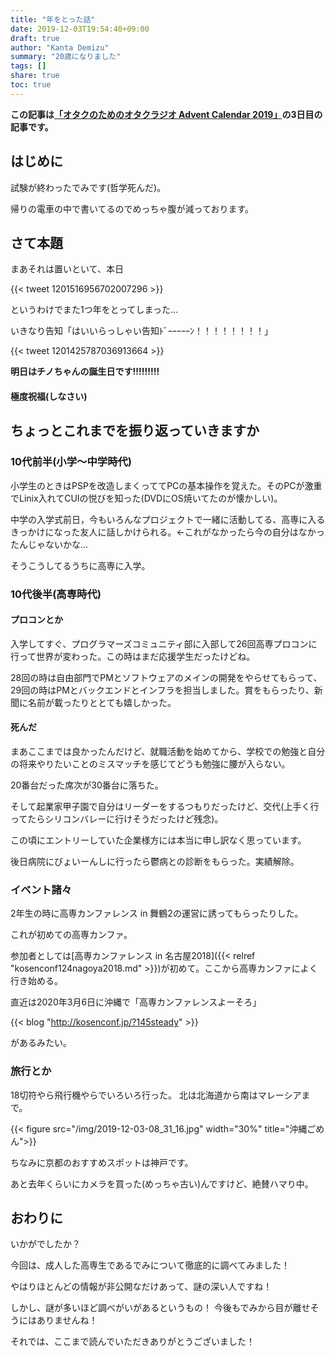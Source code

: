 ```yaml
---
title: "年をとった話"
date: 2019-12-03T19:54:40+09:00
draft: true
author: "Kanta Demizu"
summary: "20歳になりました"
tags: []
share: true
toc: true
---
```


**この記事は[「オタクのためのオタクラジオ Advent Calendar 2019」](https://adventar.org/calendars/4118)の3日目の記事です。**

## はじめに

試験が終わったでみです(哲学死んだ)。

帰りの電車の中で書いてるのでめっちゃ腹が減っております。

## さて本題

まあそれは置いといて、本日

{{< tweet 1201516956702007296 >}}

というわけでまた1つ年をとってしまった…

いきなり告知「はいいらっしゃい告知ﾄﾞｰｰｰｰｰﾝ！！！！！！！！」

{{< tweet 1201425787036913664 >}}

**明日はチノちゃんの誕生日です!!!!!!!!!**

#### 極度祝福(しなさい)

## ちょっとこれまでを振り返っていきますか

### 10代前半(小学〜中学時代)

小学生のときはPSPを改造しまくっててPCの基本操作を覚えた。そのPCが激重でLinix入れてCUIの悦びを知った(DVDにOS焼いてたのが懐かしい)。

中学の入学式前日，今もいろんなプロジェクトで一緒に活動してる、高専に入るきっかけになった友人に話しかけられる。←これがなかったら今の自分はなかったんじゃないかな...

そうこうしてるうちに高専に入学。

### 10代後半(高専時代)

#### プロコンとか

入学してすぐ、プログラマーズコミュニティ部に入部して26回高専プロコンに行って世界が変わった。この時はまだ応援学生だったけどね。

28回の時は自由部門でPMとソフトウェアのメインの開発をやらせてもらって、29回の時はPMとバックエンドとインフラを担当しました。賞をもらったり、新聞に名前が載ったりととても嬉しかった。

#### 死んだ

まあここまでは良かったんだけど、就職活動を始めてから、学校での勉強と自分の将来やりたいことのミスマッチを感じてどうも勉強に腰が入らない。

20番台だった席次が30番台に落ちた。

そして起業家甲子園で自分はリーダーをするつもりだったけど、交代(上手く行ってたらシリコンバレーに行けそうだったけど残念)。

この頃にエントリーしていた企業様方には本当に申し訳なく思っています。

後日病院にびょいーんしに行ったら鬱病との診断をもらった。実績解除。

### イベント諸々

2年生の時に高専カンファレンス in 舞鶴2の運営に誘ってもらったりした。

これが初めての高専カンファ。

参加者としては[高専カンファレンス in 名古屋2018]({{< relref "kosenconf124nagoya2018.md" >}})が初めて。ここから高専カンファによく行き始める。

直近は2020年3月6日に沖縄で「高専カンファレンスよーそろ」

{{< blog "http://kosenconf.jp/?145steady" >}}

があるみたい。

### 旅行とか

18切符やら飛行機やらでいろいろ行った。
北は北海道から南はマレーシアまで。

{{< figure src="/img/2019-12-03-08_31_16.jpg" width="30%"  title="沖縄ごめん">}}

ちなみに京都のおすすめスポットは神戸です。

あと去年くらいにカメラを買った(めっちゃ古い)んですけど、絶賛ハマり中。

## おわりに

いかがでしたか？

今回は、成人した高専生であるでみについて徹底的に調べてみました！

やはりほとんどの情報が非公開なだけあって、謎の深い人ですね！

しかし、謎が多いほど調べがいがあるというもの！
今後もでみから目が離せそうにはありませんね！

それでは、ここまで読んでいただきありがとうございました！
